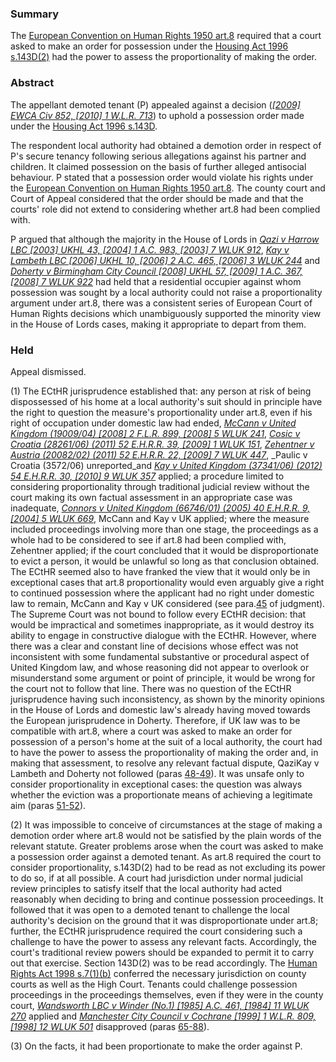 ### Summary

The [European Convention on Human Rights 1950 art.8](https://uk.westlaw.com/Document/I13AEBA7190CB4FD6878845F048D2A987/View/FullText.html?originationContext=document&transitionType=DocumentItem&ppcid=0dcb329f010a4609bbcee2234fcb2fe8&contextData=(sc.Default)) required that a court asked to make an order for possession under the [Housing Act 1996 s.143D(2)](https://uk.westlaw.com/Document/I29422141E44F11DA8D70A0E70A78ED65/View/FullText.html?originationContext=document&transitionType=DocumentItem&ppcid=0dcb329f010a4609bbcee2234fcb2fe8&contextData=(sc.Default)) had the power to assess the proportionality of making the order.

### Abstract

The appellant demoted tenant (P) appealed against a decision (_[[2009] EWCA Civ 852, [2010] 1 W.L.R. 713](https://uk.westlaw.com/Document/IB808C2A080A311DE91B0CF27A79487A7/View/FullText.html?originationContext=document&transitionType=DocumentItem&ppcid=0dcb329f010a4609bbcee2234fcb2fe8&contextData=(sc.Default))_) to uphold a possession order made under the [Housing Act 1996 s.143D](https://uk.westlaw.com/Document/I29422141E44F11DA8D70A0E70A78ED65/View/FullText.html?originationContext=document&transitionType=DocumentItem&ppcid=0dcb329f010a4609bbcee2234fcb2fe8&contextData=(sc.Default)).

The respondent local authority had obtained a demotion order in respect of P's secure tenancy following serious allegations against his partner and children. It claimed possession on the basis of further alleged antisocial behaviour. P stated that a possession order would violate his rights under the [European Convention on Human Rights 1950 art.8](https://uk.westlaw.com/Document/I13AEBA7190CB4FD6878845F048D2A987/View/FullText.html?originationContext=document&transitionType=DocumentItem&ppcid=0dcb329f010a4609bbcee2234fcb2fe8&contextData=(sc.Default)). The county court and Court of Appeal considered that the order should be made and that the courts' role did not extend to considering whether art.8 had been complied with.

P argued that although the majority in the House of Lords in _[Qazi v Harrow LBC [2003] UKHL 43, [2004] 1 A.C. 983, [2003] 7 WLUK 912](https://uk.westlaw.com/Document/I2E1BA780E42811DA8FC2A0F0355337E9/View/FullText.html?originationContext=document&transitionType=DocumentItem&ppcid=0dcb329f010a4609bbcee2234fcb2fe8&contextData=(sc.Default))_, _[Kay v Lambeth LBC [2006] UKHL 10, [2006] 2 A.C. 465, [2006] 3 WLUK 244](https://uk.westlaw.com/Document/ID1C5F580E42711DA8FC2A0F0355337E9/View/FullText.html?originationContext=document&transitionType=DocumentItem&ppcid=0dcb329f010a4609bbcee2234fcb2fe8&contextData=(sc.Default))_ and _[Doherty v Birmingham City Council [2008] UKHL 57, [2009] 1 A.C. 367, [2008] 7 WLUK 922](https://uk.westlaw.com/Document/ID6F256B05EC411DDAB7DC9767090C799/View/FullText.html?originationContext=document&transitionType=DocumentItem&ppcid=0dcb329f010a4609bbcee2234fcb2fe8&contextData=(sc.Default))_ had held that a residential occupier against whom possession was sought by a local authority could not raise a proportionality argument under art.8, there was a consistent series of European Court of Human Rights decisions which unambiguously supported the minority view in the House of Lords cases, making it appropriate to depart from them.

### Held

Appeal dismissed.

(1) The ECtHR jurisprudence established that: any person at risk of being dispossessed of his home at a local authority's suit should in principle have the right to question the measure's proportionality under art.8, even if his right of occupation under domestic law had ended, _[McCann v United Kingdom (19009/04) [2008] 2 F.L.R. 899, [2008] 5 WLUK 241](https://uk.westlaw.com/Document/IACA930A0294E11DD8EB8ACA8C72065EA/View/FullText.html?originationContext=document&transitionType=DocumentItem&ppcid=0dcb329f010a4609bbcee2234fcb2fe8&contextData=(sc.Default))_, _[Cosic v Croatia (28261/06) (2011) 52 E.H.R.R. 39, [2009] 1 WLUK 151](https://uk.westlaw.com/Document/I1D1E99A080DC11E0BAA29E4B648D422D/View/FullText.html?originationContext=document&transitionType=DocumentItem&ppcid=0dcb329f010a4609bbcee2234fcb2fe8&contextData=(sc.Default))_, _[Zehentner v Austria (20082/02) (2011) 52 E.H.R.R. 22, [2009] 7 WLUK 447](https://uk.westlaw.com/Document/I753754A04E9C11E0BD888F6F3BF74580/View/FullText.html?originationContext=document&transitionType=DocumentItem&ppcid=0dcb329f010a4609bbcee2234fcb2fe8&contextData=(sc.Default))_, _Paulic v Croatia (3572/06) unreported_and _[Kay v United Kingdom (37341/06) (2012) 54 E.H.R.R. 30, [2010] 9 WLUK 357](https://uk.westlaw.com/Document/IDCEEC540DB2611DFB43DEE338C67B849/View/FullText.html?originationContext=document&transitionType=DocumentItem&ppcid=0dcb329f010a4609bbcee2234fcb2fe8&contextData=(sc.Default))_ applied; a procedure limited to considering proportionality through traditional judicial review without the court making its own factual assessment in an appropriate case was inadequate, _[Connors v United Kingdom (66746/01) (2005) 40 E.H.R.R. 9, [2004] 5 WLUK 669](https://uk.westlaw.com/Document/I8D3C7CE0E42711DA8FC2A0F0355337E9/View/FullText.html?originationContext=document&transitionType=DocumentItem&ppcid=0dcb329f010a4609bbcee2234fcb2fe8&contextData=(sc.Default))_, McCann and Kay v UK applied; where the measure included proceedings involving more than one stage, the proceedings as a whole had to be considered to see if art.8 had been complied with, Zehentner applied; if the court concluded that it would be disproportionate to evict a person, it would be unlawful so long as that conclusion obtained. The ECtHR seemed also to have franked the view that it would only be in exceptional cases that art.8 proportionality would even arguably give a right to continued possession where the applicant had no right under domestic law to remain, McCann and Kay v UK considered (see para.[45](javascript:void(0); "View judgment paragraphs") of judgment). The Supreme Court was not bound to follow every ECtHR decision: that would be impractical and sometimes inappropriate, as it would destroy its ability to engage in constructive dialogue with the ECtHR. However, where there was a clear and constant line of decisions whose effect was not inconsistent with some fundamental substantive or procedural aspect of United Kingdom law, and whose reasoning did not appear to overlook or misunderstand some argument or point of principle, it would be wrong for the court not to follow that line. There was no question of the ECtHR jurisprudence having such inconsistency, as shown by the minority opinions in the House of Lords and domestic law's already having moved towards the European jurisprudence in Doherty. Therefore, if UK law was to be compatible with art.8, where a court was asked to make an order for possession of a person's home at the suit of a local authority, the court had to have the power to assess the proportionality of making the order and, in making that assessment, to resolve any relevant factual dispute, QaziKay v Lambeth and Doherty not followed (paras [48-49](javascript:void(0); "View judgment paragraphs")). It was unsafe only to consider proportionality in exceptional cases: the question was always whether the eviction was a proportionate means of achieving a legitimate aim (paras [51-52](javascript:void(0); "View judgment paragraphs")). 

(2) It was impossible to conceive of circumstances at the stage of making a demotion order where art.8 would not be satisfied by the plain words of the relevant statute. Greater problems arose when the court was asked to make a possession order against a demoted tenant. As art.8 required the court to consider proportionality, s.143D(2) had to be read as not excluding its power to do so, if at all possible. A court had jurisdiction under normal judicial review principles to satisfy itself that the local authority had acted reasonably when deciding to bring and continue possession proceedings. It followed that it was open to a demoted tenant to challenge the local authority's decision on the ground that it was disproportionate under art.8; further, the ECtHR jurisprudence required the court considering such a challenge to have the power to assess any relevant facts. Accordingly, the court's traditional review powers should be expanded to permit it to carry out that exercise. Section 143D(2) was to be read accordingly. The [Human Rights Act 1998 s.7(1)(b)](https://uk.westlaw.com/Document/I2B27DBC0E45011DA8D70A0E70A78ED65/View/FullText.html?originationContext=document&transitionType=DocumentItem&ppcid=0dcb329f010a4609bbcee2234fcb2fe8&contextData=(sc.Default)) conferred the necessary jurisdiction on county courts as well as the High Court. Tenants could challenge possession proceedings in the proceedings themselves, even if they were in the county court, _[Wandsworth LBC v Winder (No.1) [1985] A.C. 461, [1984] 11 WLUK 270](https://uk.westlaw.com/Document/IF0120AF0E42811DA8FC2A0F0355337E9/View/FullText.html?originationContext=document&transitionType=DocumentItem&ppcid=0dcb329f010a4609bbcee2234fcb2fe8&contextData=(sc.Default))_ applied and _[Manchester City Council v Cochrane [1999] 1 W.L.R. 809, [1998] 12 WLUK 501](https://uk.westlaw.com/Document/IED9B8220E42711DA8FC2A0F0355337E9/View/FullText.html?originationContext=document&transitionType=DocumentItem&ppcid=0dcb329f010a4609bbcee2234fcb2fe8&contextData=(sc.Default))_ disapproved (paras [65-88](javascript:void(0); "View judgment paragraphs")). 

(3) On the facts, it had been proportionate to make the order against P.
